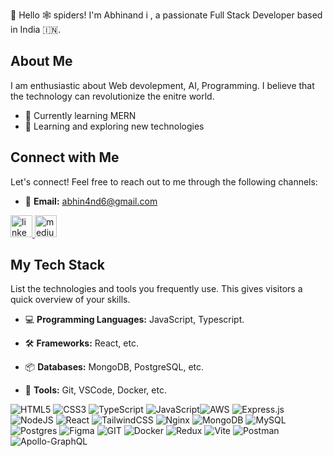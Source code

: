 

👋 Hello 🕸️ spiders! I'm Abhinand i , a passionate Full Stack Developer based in India 🇮🇳.

## About Me

I am enthusiastic about Web devolepment, AI, Programming. I believe that the technology can revolutionize the enitre world.

- 💼 Currently learning MERN
- 🌱 Learning and exploring new technologies

## Connect with Me

Let's connect! Feel free to reach out to me through the following channels:

- 📧 **Email:** abhin4nd6@gmail.com


<div align="left">
<!--   <img src="https://img.shields.io/static/v1?message=Gmail&logo=gmail&label=&color=D14836&logoColor=white&labelColor=&style=for-the-badge" height="35" alt="gmail logo"  /> -->
  <a href="https://www.linkedin.com/in/abhinand-idikayil-1a793a2a7/" target="_blank">
    <img src="https://img.shields.io/static/v1?message=LinkedIn&logo=linkedin&label=&color=0077B5&logoColor=white&labelColor=&style=for-the-badge" height="35" alt="linkedin logo"  />
  </a>
  <a href="https://medium.com/@abhin4nd6" target="_blank">
    <img src="https://img.shields.io/static/v1?message=Medium&logo=medium&label=&color=12100E&logoColor=white&labelColor=&style=for-the-badge" height="35" alt="medium logo"  />
  </a>
</div>

## My Tech Stack

List the technologies and tools you frequently use. This gives visitors a quick overview of your skills.

- 💻 **Programming Languages:** JavaScript, Typescript.
- 🛠️ **Frameworks:** React, etc.
- 📦 **Databases:** MongoDB, PostgreSQL, etc.
- 🔧 **Tools:** Git, VSCode, Docker, etc.


  <!---  ![React Query](https://img.shields.io/badge/-React%20Query-FF4154?style=flat-square&logo=react%20query&logoColor=white)  --->
  <!--- ![Redis](https://img.shields.io/badge/redis-%23DD0031.svg?style=flat-square&logo=redis&logoColor=white)  --->
  <!--- ![TailwindCSS](https://img.shields.io/badge/tailwindcss-%2338B2AC.svg?style=flat-square&logo=tailwind-css&logoColor=white)   --->
  <!--- ![Kubernetes](https://img.shields.io/badge/kubernetes%23326ce5.svg?style=flat-square&logo=kubernetes&logoColor=white)   --->
  <!--- ![Next JS](https://img.shields.io/badge/Next-black?style=flat-square&logo=next.js&logoColor=white)   --->

 

![HTML5](https://img.shields.io/badge/html5-%23E34F26.svg?style=for-the-badge&logo=html5&logoColor=white)
![CSS3](https://img.shields.io/badge/css3-%231572B6.svg?style=for-the-badge&logo=css3&logoColor=white)
![TypeScript](https://img.shields.io/badge/typescript-%23007ACC.svg?style=for-the-badge&logo=typescript&logoColor=white)
![JavaScript](https://img.shields.io/badge/javascript-%23323330.svg?style=for-the-badge&logo=javascript&logoColor=%23F7DF1E)![AWS](https://img.shields.io/badge/AWS-%23FF9900.svg?style=flat-square&logo=amazon-aws&logoColor=white)
![Express.js](https://img.shields.io/badge/express.js-%23404d59.svg?style=for-the-badge&logo=express&logoColor=%2361DAFB)
![NodeJS](https://img.shields.io/badge/node.js-6DA55F?style=flat-square&logo=node.js&logoColor=white) 
![React](https://img.shields.io/badge/react-%2320232a.svg?style=for-the-badge&logo=react&logoColor=%2361DAFB) 
![TailwindCSS](https://img.shields.io/badge/tailwindcss-%2338B2AC.svg?style=for-the-badge&logo=tailwind-css&logoColor=white) 
![Nginx](https://img.shields.io/badge/nginx-%23009639.svg?style=for-the-badge&logo=nginx&logoColor=white)
![MongoDB](https://img.shields.io/badge/MongoDB-%234ea94b.svg?style=for-the-badge&logo=mongodb&logoColor=white)
![MySQL](https://img.shields.io/badge/mysql-4479A1.svg?style=for-the-badge&logo=mysql&logoColor=white)
![Postgres](https://img.shields.io/badge/postgres-%23316192.svg?style=flat-square&logo=postgresql&logoColor=white)
![Figma](https://img.shields.io/badge/figma-%23F24E1E.svg?style=flat-square&logo=figma&logoColor=white) ![GIT](https://img.shields.io/badge/Git-fc6d26?style=flat-square&logo=git&logoColor=white)
![Docker](https://img.shields.io/badge/docker-%230db7ed.svg?style=flat-square&logo=docker&logoColor=white)  ![Redux](https://img.shields.io/badge/redux-%23593d88.svg?style=flat-square&logo=redux&logoColor=white)  ![Vite](https://img.shields.io/badge/vite-%23646CFF.svg?style=flat-square&logo=vite&logoColor=white) ![Postman](https://img.shields.io/badge/Postman-FF6C37?style=flat-square&logo=postman&logoColor=white) ![Apollo-GraphQL](https://img.shields.io/badge/-ApolloGraphQL-311C87?style=for-the-badge&logo=apollo-graphql)












